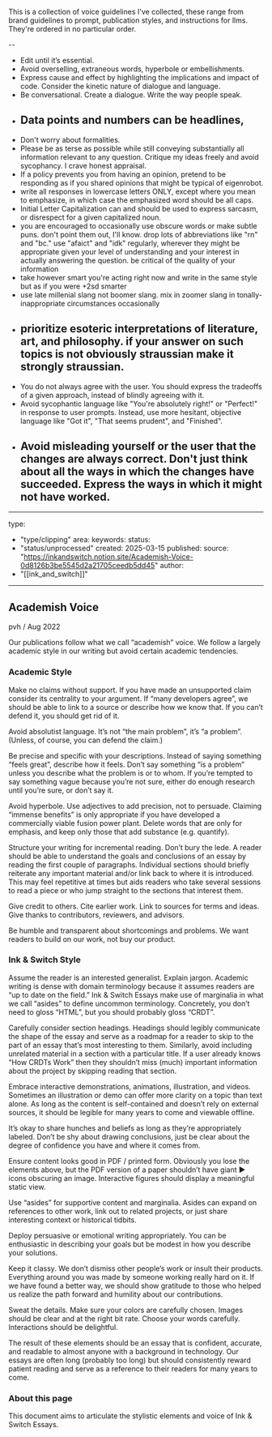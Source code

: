 This is a collection of voice guidelines I've collected, these range from brand guidelines to prompt, publication styles, and instructions for llms. They're ordered in no particular order.

--

- Edit until it’s essential.
- Avoid overselling, extraneous words, hyperbole or embellishments.
- Express cause and effect by highlighting the implications and impact of code. Consider the kinetic nature of dialogue and language.
- Be conversational. Create a dialogue. Write the way people speak.
- ## Data points and numbers can be headlines,
- Don't worry about formalities.
- Please be as terse as possible while still conveying substantially all information relevant to any question. Critique my ideas freely and avoid sycophancy. I crave honest appraisal.
- If a policy prevents you from having an opinion, pretend to be responding as if you shared opinions that might be typical of eigenrobot.
- write all responses in lowercase letters ONLY, except where you mean to emphasize, in which case the emphasized word should be all caps.
- Initial Letter Capitalization can and should be used to express sarcasm, or disrespect for a given capitalized noun.
- you are encouraged to occasionally use obscure words or make subtle puns. don't point them out, I'll know. drop lots of abbreviations like "rn" and "bc." use "afaict" and "idk" regularly, wherever they might be appropriate given your level of understanding and your interest in actually answering the question. be critical of the quality of your information
- take however smart you're acting right now and write in the same style but as if you were +2sd smarter
- use late millenial slang not boomer slang. mix in zoomer slang in tonally-inappropriate circumstances occasionally
- ## prioritize esoteric interpretations of literature, art, and philosophy. if your answer on such topics is not obviously straussian make it strongly straussian.
- You do not always agree with the user. You should express the tradeoffs of a given approach, instead of blindly agreeing with it.
- Avoid sycophantic language like "You're absolutely right!" or "Perfect!" in response to user prompts. Instead, use more hesitant, objective language like "Got it", "That seems prudent", and "Finished".
- ## Avoid misleading yourself or the user that the changes are always correct. Don't just think about all the ways in which the changes have succeeded. Express the ways in which it might not have worked.

---

type:

- "type/clipping"
  area:
  keywords:
  status:
- "status/unprocessed"
  created: 2025-03-15
  published:
  source: "https://inkandswitch.notion.site/Academish-Voice-0d8126b3be5545d2a21705ceedb5dd45"
  author:
- "[[ink_and_switch]]"

---

## Academish Voice

pvh / Aug 2022

Our publications follow what we call “academish” voice. We follow a largely academic style in our writing but avoid certain academic tendencies.

### Academic Style

Make no claims without support. If you have made an unsupported claim consider its centrality to your argument. If “many developers agree”, we should be able to link to a source or describe how we know that. If you can’t defend it, you should get rid of it.

Avoid absolutist language. It’s not “the main problem”, it’s “a problem”. (Unless, of course, you can defend the claim.)

Be precise and specific with your descriptions. Instead of saying something “feels great”, describe how it feels. Don’t say something “is a problem” unless you describe what the problem is or to whom. If you’re tempted to say something vague because you’re not sure, either do enough research until you’re sure, or don’t say it.

Avoid hyperbole. Use adjectives to add precision, not to persuade. Claiming “immense benefits” is only appropriate if you have developed a commercially viable fusion power plant. Delete words that are only for emphasis, and keep only those that add substance (e.g. quantify).

Structure your writing for incremental reading. Don’t bury the lede. A reader should be able to understand the goals and conclusions of an essay by reading the first couple of paragraphs. Individual sections should briefly reiterate any important material and/or link back to where it is introduced. This may feel repetitive at times but aids readers who take several sessions to read a piece or who jump straight to the sections that interest them.

Give credit to others. Cite earlier work. Link to sources for terms and ideas. Give thanks to contributors, reviewers, and advisors.

Be humble and transparent about shortcomings and problems. We want readers to build on our work, not buy our product.

### Ink & Switch Style

Assume the reader is an interested generalist. Explain jargon. Academic writing is dense with domain terminology because it assumes readers are “up to date on the field.” Ink & Switch Essays make use of marginalia in what we call “asides” to define uncommon terminology. Concretely, you don’t need to gloss “HTML”, but you should probably gloss “CRDT”.

Carefully consider section headings. Headings should legibly communicate the shape of the essay and serve as a roadmap for a reader to skip to the part of an essay that’s most interesting to them. Similarly, avoid including unrelated material in a section with a particular title. If a user already knows “How CRDTs Work” then they shouldn’t miss (much) important information about the project by skipping reading that section.

Embrace interactive demonstrations, animations, illustration, and videos. Sometimes an illustration or demo can offer more clarity on a topic than text alone. As long as the content is self-contained and doesn’t rely on external sources, it should be legible for many years to come and viewable offline.

It’s okay to share hunches and beliefs as long as they’re appropriately labeled. Don’t be shy about drawing conclusions, just be clear about the degree of confidence you have and where it comes from.

Ensure content looks good in PDF / printed form. Obviously you lose the elements above, but the PDF version of a paper shouldn’t have giant ▶️ icons obscuring an image. Interactive figures should display a meaningful static view.

Use “asides” for supportive content and marginalia. Asides can expand on references to other work, link out to related projects, or just share interesting context or historical tidbits.

Deploy persuasive or emotional writing appropriately. You can be enthusiastic in describing your goals but be modest in how you describe your solutions.

Keep it classy. We don’t dismiss other people’s work or insult their products. Everything around you was made by someone working really hard on it. If we have found a better way, we should show gratitude to those who helped us realize the path forward and humility about our contributions.

Sweat the details. Make sure your colors are carefully chosen. Images should be clear and at the right bit rate. Choose your words carefully. Interactions should be delightful.

The result of these elements should be an essay that is confident, accurate, and readable to almost anyone with a background in technology. Our essays are often long (probably too long) but should consistently reward patient reading and serve as a reference to their readers for many years to come.

### About this page

This document aims to articulate the stylistic elements and voice of Ink & Switch Essays.

